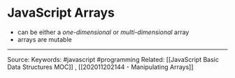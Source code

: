 # JavaScript Arrays
- can be either a *one-dimensional* or *multi-dimensional* array
- arrays are mutable
---
Source:
Keywords: #javascript #programming 
Related: 
[[JavaScript Basic Data Structures MOC]]
, [[202011202144 - Manipulating Arrays]]